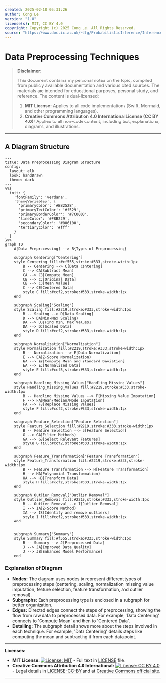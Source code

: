 ```yaml
---
created: 2025-02-18 05:31:26
author: Cong Le
version: "1.0"
license(s): MIT, CC BY 4.0
copyright: Copyright (c) 2025 Cong Le. All Rights Reserved.
source: "https://www.doc.ic.ac.uk/~dfg/ProbabilisticInference/InferenceAndMachineLearningNotes.pdf"
---
```




# Data Preprocessing Techniques
> **Disclaimer:**
>
> This document contains my personal notes on the topic,
> compiled from publicly available documentation and various cited sources.
> The materials are intended for educational purposes, personal study, and reference.
> The content is dual-licensed:
> 1. **MIT License:** Applies to all code implementations (Swift, Mermaid, and other programming languages).
> 2. **Creative Commons Attribution 4.0 International License (CC BY 4.0):** Applies to all non-code content, including text, explanations, diagrams, and illustrations.
---


## A Diagram Structure


```mermaid
---
title: Data Preprocessing Diagram Structure
config:
  layout: elk
  look: handDrawn
  theme: dark
---
%%{
  init: {
    'fontFamily': 'verdana',
    'themeVariables': {
      'primaryColor': '#BB2528',
      'primaryTextColor': '#f529',
      'primaryBorderColor': '#7C0000',
      'lineColor': '#F8B229',
      'secondaryColor': '#006100',
      'tertiaryColor': '#fff'
    }
  }
}%%
graph TD
    A[Data Preprocessing] --> B{Types of Preprocessing}
    
    subgraph Centering["Centering"]
    style Centering fill:#cf555,stroke:#333,stroke-width:1px
        B -- Centering --> C[Data Centering]
        C --> CA(Subtract Mean)
        CA --> CB[Compute Mean]
        CB --> CC[Original Data]
        CB --> CD[Mean Value]
        C --> CE[Centered Data]
        style C fill:#ccf2,stroke:#333,stroke-width:1px
    end

    subgraph Scaling["Scaling"]
    style Scaling fill:#2219,stroke:#333,stroke-width:1px
        B -- Scaling --> D[Data Scaling]
        D --> DA(Min-Max Scaling)
        DA --> DB[Find Min, Max Values]
        DA --> DC[Scaled Data]
        style D fill:#ccf2,stroke:#333,stroke-width:1px
    end
    
    subgraph Normalization["Normalization"]
    style Normalization fill:#2219,stroke:#333,stroke-width:1px
        B -- Normalization --> E[Data Normalization]
        E --> EA(Z-Score Normalization)
        EA --> EB[Compute Mean and Standard Deviation]
        EA --> EC[Normalized Data]
        style E fill:#ccf5,stroke:#333,stroke-width:1px
    end
        
    subgraph Handling_Missing_Values["Handling Missing Values"]
    style Handling_Missing_Values fill:#2219,stroke:#333,stroke-width:1px
        B -- Handling Missing Values --> F[Missing Value Imputation]
        F --> FA(Mean/Median/Mode Imputation)
        FA --> FB[Replace Missing Values]
        style F fill:#ccf2,stroke:#333,stroke-width:1px
    end

    subgraph Feature_Selection["Feature Selection"]
    style Feature_Selection fill:#2219,stroke:#333,stroke-width:1px
        B -- Feature Selection --> G[Feature Selection]
        G --> GA(Filter Methods)
        GA --> GB[Select Relevant Features]
        style G fill:#ccf2,stroke:#333,stroke-width:1px
    end
    
    subgraph Feature_Transformation["Feature Transformation"]
    style Feature_Transformation fill:#2219,stroke:#333,stroke-width:1px
        B -- Feature Transformation --> H[Feature Transformation]
        H --> HA(Polynomial Transformation)
        HA --> HB[Transform Data]
        style H fill:#ccf2,stroke:#333,stroke-width:1px
    end

    subgraph Outlier_Removal["Outlier Removal"]
    style Outlier_Removal fill:#2219,stroke:#333,stroke-width:1px
        B -- Outlier Removal --> I[Outlier Removal]
        I --> IA(Z-Score Method)
        IA --> IB[Identify and remove outliers]
        style I fill:#ccf2,stroke:#333,stroke-width:1px
    end
    

    subgraph Summary["Summary"]
    style Summary fill:#f555,stroke:#333,stroke-width:1px
        B -- Summary --> J[Preprocessed Data]
        J --> JA[Improved Data Quality]
        J --> JB[Enhanced Model Performance]
    end

```

### Explanation of Diagram

*   **Nodes:** The diagram uses nodes to represent different types of preprocessing steps (centering, scaling, normalization, missing value imputation, feature selection, feature transformation, and outlier removal).
*   **Subgraphs:** Each preprocessing type is enclosed in a subgraph for better organization.
*   **Edges:** Directed edges connect the steps of preprocessing, showing the flow from raw data to preprocessed data.  For example, 'Data Centering' connects to 'Compute Mean' and then to 'Centered Data'.
*   **Detailing:** The subgraph detail shows more about the steps involved in each technique. For example, 'Data Centering' details steps like computing the mean and subtracting it from each data point.




---
**Licenses:**

- **MIT License:**  [![License: MIT](https://img.shields.io/badge/License-MIT-yellow.svg)](LICENSE) - Full text in [LICENSE](LICENSE) file.
- **Creative Commons Attribution 4.0 International:** [![License: CC BY 4.0](https://licensebuttons.net/l/by/4.0/88x31.png)](LICENSE-CC-BY) - Legal details in [LICENSE-CC-BY](LICENSE-CC-BY) and at [Creative Commons official site](http://creativecommons.org/licenses/by/4.0/).

---